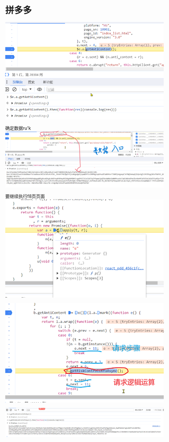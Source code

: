 
# 拼多多

![输入图片说明](/imgs/2023-12-27/vO4e28LkpSqG9PXG.png)

确定数据ru'k
![输入图片说明](/imgs/2023-12-27/xSnVc3GI2KEUqS73.png)

要继续执行f8页页面
![输入图片说明](/imgs/2023-12-27/GO6OiZugYchvr4L7.png)



![输入图片说明](/imgs/2023-12-27/CFF2PgSgb8jRiG93.png)


![输入图片说明](/imgs/2023-12-27/z4lanzasn0cV1wwy.png)


<!--stackedit_data:
eyJkaXNjdXNzaW9ucyI6eyJCRkFSOTVyMHBvaVV3bnRRIjp7In
N0YXJ0IjoxNzksImVuZCI6MTc5LCJ0ZXh0Ijoic3dpdGNoIn19
LCJjb21tZW50cyI6eyJLQ3N3YmxvM0kxcVVVbDZGIjp7ImRpc2
N1c3Npb25JZCI6IkJGQVI5NXIwcG9pVXdudFEiLCJzdWIiOiJn
aDoxMTI1MzExOTgiLCJ0ZXh0Ijoic3dpdGNo55So5rOVIiwiY3
JlYXRlZCI6MTcwMzY1MzIyNjQwNX19LCJoaXN0b3J5IjpbMzE0
ODI4Nzc1LC0xODQ2NzMwMjQyLDY4NDI5OTQxMCwtMTIxMTY3NT
cyNCwtNjUxNTQ3Mzg5LC02ODM4Njg3MTgsODA5NTk1MDUwLC0x
MjM5NTgxMjUxLC0yMTQ1Mzc5ODQ2LDIxMzI4NDEyOTUsMTk5Mz
ExNTY1Niw4MDQ3OTE1MCwtNzg0NTQ5NTgwLDgxODUyNTg0MCw4
NDk5NTIyXX0=
-->